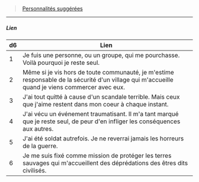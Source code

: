 ﻿---
!PersonalityLinkItem
Table: >+
  |d6|Lien|

  |---|---|

  |1|Je fuis une personne, ou un groupe, qui me <!--br-->pourchasse. Voilà pourquoi je reste seul.|

  |2|Même si je vis hors de toute communauté, <!--br-->je m'estime responsable de la sécurité <!--br-->d'un village qui m'accueille quand je viens <!--br-->commercer avec eux.|

  |3|J'ai tout quitté à cause d'un scandale terrible. <!--br-->Mais ceux que j'aime restent dans mon coeur à <!--br-->chaque instant.|

  |4|J'ai vécu un événement traumatisant. Il m'a <!--br-->tant marqué que je reste seul, de peur d'en <!--br-->infliger les conséquences aux autres.|

  |5|J'ai été soldat autrefois. Je ne reverrai jamais <!--br-->les horreurs de la guerre.|

  |6|Je me suis fixé comme mission de protéger <!--br-->les terres sauvages qui m'accueillent des <!--br-->déprédations des êtres dits civilisés.|

Id: background_solitaire_hd.md#lien
ParentLink: background_solitaire_hd.md#personnalités-suggérées
Name: Lien
ParentName: Personnalités suggérées
NameLevel: 5
Attributes: {}
AttributesDictionary: >+
  {}

---
> [Personnalités suggérées](hd_background_solitaire_personnalites_suggerees.md)

---

##### Lien

|d6|Lien|
|---|---|
|1|Je fuis une personne, ou un groupe, qui me pourchasse. Voilà pourquoi je reste seul.|
|2|Même si je vis hors de toute communauté, je m'estime responsable de la sécurité d'un village qui m'accueille quand je viens commercer avec eux.|
|3|J'ai tout quitté à cause d'un scandale terrible. Mais ceux que j'aime restent dans mon coeur à chaque instant.|
|4|J'ai vécu un événement traumatisant. Il m'a tant marqué que je reste seul, de peur d'en infliger les conséquences aux autres.|
|5|J'ai été soldat autrefois. Je ne reverrai jamais les horreurs de la guerre.|
|6|Je me suis fixé comme mission de protéger les terres sauvages qui m'accueillent des déprédations des êtres dits civilisés.|

